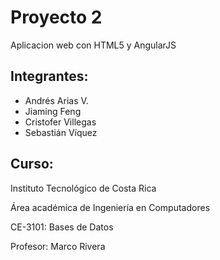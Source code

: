 # Proyecto 2
Aplicacion web con HTML5 y AngularJS

## Integrantes:
* Andrés Arias V.
* Jiaming Feng
* Cristofer Villegas
* Sebastián Víquez
## Curso:
Instituto Tecnológico de Costa Rica

Área académica de Ingeniería en Computadores

CE-3101: Bases de Datos

Profesor: Marco Rivera
